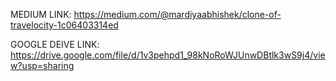 MEDIUM LINK:
https://medium.com/@mardiyaabhishek/clone-of-travelocity-1c06403314ed


GOOGLE DEIVE LINK:
https://drive.google.com/file/d/1v3pehpd1_98kNoRoWJUnwDBtlk3wS9j4/view?usp=sharing


